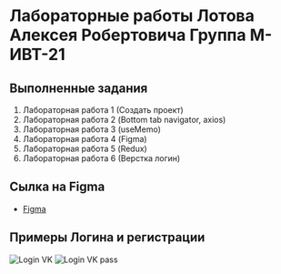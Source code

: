 # Лабораторные работы Лотова Алексея Робертовича Группа М-ИВТ-21

## Выполненные задания

1. Лабораторная работа 1 (Создать проект)
2. Лабораторная работа 2 (Bottom tab navigator, axios)
3. Лабораторная работа 3 (useMemo)
4. Лабораторная работа 4 (Figma)
5. Лабораторная работа 5 (Redux)
6. Лабораторная работа 6 (Верстка логин)

## Сылка на Figma

- [Figma](https://www.figma.com/file/w1tZRR22jaTOqByfPNJofM/%D0%9B%D0%BE%D1%82%D0%BE%D0%B2-%D0%90%D0%BB%D0%B5%D0%BA%D1%81%D0%B5%D0%B9-%D0%9C-%D0%98%D0%92%D0%A2-21?node-id=0%3A1&t=bcp0T3qBOUjrEH8k-1)

## Примеры Логина и регистрации

![Login VK](https://user-images.githubusercontent.com/91104532/205844284-96ade3b7-3305-487b-be93-f1df6aed1b7e.png)
![Login VK pass](https://user-images.githubusercontent.com/91104532/205844280-b80d9674-6198-4db5-a811-381f6edc71da.png)
